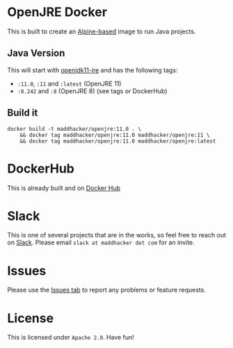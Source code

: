 # OpenJRE Docker
This is built to create an [Alpine-based](https://hub.docker.com/_/alpine) image to run Java projects.

## Java Version
This will start with [openjdk11-jre](https://pkgs.alpinelinux.org/package/edge/community/x86_64/openjdk11-jre) and has the following tags:

- `:11.0`, `:11` and `:latest` (OpenJRE 11)
- `:8.242` and `:8` (OpenJRE 8) (see tags or DockerHub)

## Build it
```
docker build -t maddhacker/openjre:11.0 . \
    && docker tag maddhacker/openjre:11.0 maddhacker/openjre:11 \
    && docker tag maddhacker/openjre:11.0 maddhacker/openjre:latest
```

# DockerHub
This is already built and on [Docker Hub](https://hub.docker.com/r/maddhacker/openjre)

# Slack
This is one of several projects that are in the works, so feel free to reach out on [Slack](https://maddhacker.slack.com/).  Please email `slack at maddhacker dot com` for an invite.

# Issues
Please use the [Issues tab](../../issues) to report any problems or feature requests.

# License
This is licensed under `Apache 2.0`.  Have fun!

